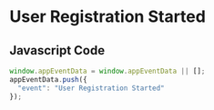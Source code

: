 # User Registration Started

### 

## Javascript Code
```js
window.appEventData = window.appEventData || [];
appEventData.push({
  "event": "User Registration Started"
});
```




